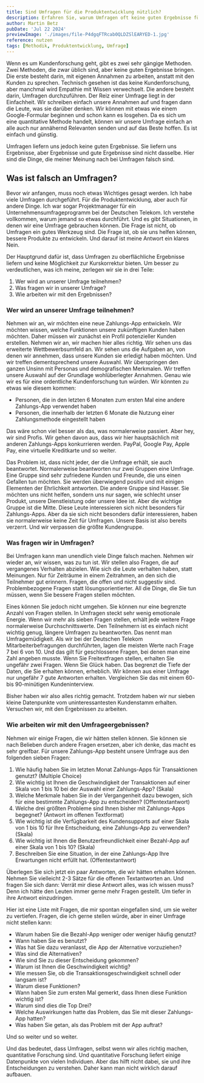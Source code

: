 ```yaml
---
title: Sind Umfragen für die Produktentwicklung nützlich?
description: Erfahren Sie, warum Umfragen oft keine guten Ergebnisse für die Produktentwicklung liefern und welche Fallstricke es gibt. Entdecken Sie alternative Ansätze, um tiefere Einblicke in die Bedürfnisse Ihrer Kunden zu gewinnen.
author: Martin Betz
pubDate: 'Jul 22 2024'
previewImage: './images/file-P4dgqFTRcab0QLDZSlEARYED-1.jpg'
reference: nutzen
tags: [Methodik, Produktentwicklung, Umfrage]
---
```


Wenn es um Kundenforschung geht, gibt es zwei sehr gängige Methoden. Zwei Methoden, die zwar üblich sind, aber keine guten Ergebnisse bringen. Die erste besteht darin, mit eigenen Annahmen zu arbeiten, anstatt mit den Kunden zu sprechen. Technisch gesehen ist das keine Kundenforschung, aber manchmal wird Empathie mit Wissen verwechselt. Die andere besteht darin, Umfragen durchzuführen. Der Reiz einer Umfrage liegt in der Einfachheit. Wir schreiben einfach unsere Annahmen auf und fragen dann die Leute, was sie darüber denken. Wir können mit etwas wie einem Google-Formular beginnen und schon kann es losgehen. Da es sich um eine quantitative Methode handelt, können wir unsere Umfrage einfach an alle auch nur annähernd Relevanten senden und auf das Beste hoffen. Es ist einfach und günstig.

Umfragen liefern uns jedoch keine guten Ergebnisse. Sie liefern uns Ergebnisse, aber Ergebnisse und gute Ergebnisse sind nicht dasselbe. Hier sind die Dinge, die meiner Meinung nach bei Umfragen falsch sind.

## Was ist falsch an Umfragen?

Bevor wir anfangen, muss noch etwas Wichtiges gesagt werden. Ich habe viele Umfragen durchgeführt. Für die Produktentwicklung, aber auch für andere Dinge. Ich war sogar Projektmanager für ein Unternehmensumfrageprogramm bei der Deutschen Telekom. Ich verstehe vollkommen, warum jemand so etwas durchführt. Und es gibt Situationen, in denen wir eine Umfrage gebrauchen können. Die Frage ist nicht, ob Umfragen ein gutes Werkzeug sind. Die Frage ist, ob sie uns helfen können, bessere Produkte zu entwickeln. Und darauf ist meine Antwort ein klares Nein.

Der Hauptgrund dafür ist, dass Umfragen zu oberflächliche Ergebnisse liefern und keine Möglichkeit zur Kurskorrektur bieten. Um besser zu verdeutlichen, was ich meine, zerlegen wir sie in drei Teile:

1. Wer wird an unserer Umfrage teilnehmen?
2. Was fragen wir in unserer Umfrage?
3. Wie arbeiten wir mit den Ergebnissen?

### Wer wird an unserer Umfrage teilnehmen?

Nehmen wir an, wir möchten eine neue Zahlungs-App entwickeln. Wir möchten wissen, welche Funktionen unsere zukünftigen Kunden haben möchten. Daher müssen wir zunächst ein Profil potenzieller Kunden erstellen. Nehmen wir an, wir machen hier alles richtig. Wir sehen uns das erweiterte Wettbewerbsumfeld an. Wir sehen uns die Aufgaben an, von denen wir annehmen, dass unsere Kunden sie erledigt haben möchten. Und wir treffen dementsprechend unsere Auswahl. Wir überspringen den ganzen Unsinn mit Personas und demografischen Merkmalen. Wir treffen unsere Auswahl auf der Grundlage wohlüberlegter Annahmen. Genau wie wir es für eine ordentliche Kundenforschung tun würden. Wir könnten zu etwas wie diesem kommen:

- Personen, die in den letzten 6 Monaten zum ersten Mal eine andere Zahlungs-App verwendet haben
- Personen, die innerhalb der letzten 6 Monate die Nutzung einer Zahlungsmethode eingestellt haben

Das wäre schon viel besser als das, was normalerweise passiert. Aber hey, wir sind Profis. Wir gehen davon aus, dass wir hier hauptsächlich mit anderen Zahlungs-Apps konkurrieren werden. PayPal, Google Pay, Apple Pay, eine virtuelle Kreditkarte und so weiter.

Das Problem ist, dass nicht jeder, der die Umfrage erhält, sie auch beantwortet. Normalerweise beantworten nur zwei Gruppen eine Umfrage. Eine Gruppe sind sehr zufriedene Kunden und Freunde, die uns einen Gefallen tun möchten. Sie werden überwiegend positiv und mit einigen Elementen der Ehrlichkeit antworten. Die andere Gruppe sind Hasser. Sie möchten uns nicht helfen, sondern uns nur sagen, wie schlecht unser Produkt, unsere Dienstleistung oder unsere Idee ist. Aber die wichtige Gruppe ist die Mitte. Diese Leute interessieren sich nicht besonders für Zahlungs-Apps. Aber da sie sich nicht besonders dafür interessieren, haben sie normalerweise keine Zeit für Umfragen. Unsere Basis ist also bereits verzerrt. Und wir verpassen die größte Kundengruppe.

### Was fragen wir in Umfragen?

Bei Umfragen kann man unendlich viele Dinge falsch machen. Nehmen wir wieder an, wir wissen, was zu tun ist. Wir stellen also Fragen, die auf vergangenes Verhalten abzielen. Wie sich die Leute verhalten haben, statt Meinungen. Nur für Zeiträume in einem Zeitrahmen, an den sich die Teilnehmer gut erinnern. Fragen, die offen und nicht suggestiv sind. Problembezogene Fragen statt lösungsorientierter. All die Dinge, die Sie tun müssen, wenn Sie bessere Fragen stellen möchten.

Eines können Sie jedoch nicht umgehen. Sie können nur eine begrenzte Anzahl von Fragen stellen. In Umfragen steckt sehr wenig emotionale Energie. Wenn wir mehr als sieben Fragen stellen, erhält jede weitere Frage normalerweise Durchschnittswerte. Den Teilnehmern ist es einfach nicht wichtig genug, längere Umfragen zu beantworten. Das nennt man Umfragemüdigkeit. Als wir bei der Deutschen Telekom Mitarbeiterbefragungen durchführten, lagen die meisten Werte nach Frage 7 bei 6 von 10. Und das gilt für geschlossene Fragen, bei denen man eine Zahl angeben musste. Wenn Sie Freitextfragen stellen, erhalten Sie ungefähr zwei Fragen. Wenn Sie Glück haben. Das begrenzt die Tiefe der Daten, die Sie erhalten können, erheblich. Wir können aus einer Umfrage nur ungefähr 7 gute Antworten erhalten. Vergleichen Sie das mit einem 60- bis 90-minütigen Kundeninterview.

Bisher haben wir also alles richtig gemacht. Trotzdem haben wir nur sieben kleine Datenpunkte vom uninteressantesten Kundenstamm erhalten. Versuchen wir, mit den Ergebnissen zu arbeiten.

### Wie arbeiten wir mit den Umfrageergebnissen?

Nehmen wir einige Fragen, die wir hätten stellen können. Sie können sie nach Belieben durch andere Fragen ersetzen, aber ich denke, das macht es sehr greifbar. Für unsere Zahlungs-App besteht unsere Umfrage aus den folgenden sieben Fragen:

1. Wie häufig haben Sie im letzten Monat Zahlungs-Apps für Transaktionen genutzt? (Multiple Choice)
2. Wie wichtig ist Ihnen die Geschwindigkeit der Transaktionen auf einer Skala von 1 bis 10 bei der Auswahl einer Zahlungs-App? (Skala)
3. Welche Merkmale haben Sie in der Vergangenheit dazu bewogen, sich für eine bestimmte Zahlungs-App zu entscheiden? (Offentextantwort)
4. Welche drei größten Probleme sind Ihnen bisher mit Zahlungs-Apps begegnet? (Antwort im offenen Textformat)
5. Wie wichtig ist die Verfügbarkeit des Kundensupports auf einer Skala von 1 bis 10 für Ihre Entscheidung, eine Zahlungs-App zu verwenden? (Skala)
6. Wie wichtig ist Ihnen die Benutzerfreundlichkeit einer Bezahl-App auf einer Skala von 1 bis 10? (Skala)
7. Beschreiben Sie eine Situation, in der eine Zahlungs-App Ihre Erwartungen nicht erfüllt hat. (Offentextantwort)

Überlegen Sie sich jetzt ein paar Antworten, die wir hätten erhalten können. Nehmen Sie vielleicht 2-3 Sätze für die offenen Textantworten an. Und fragen Sie sich dann: Verrät mir diese Antwort alles, was ich wissen muss? Denn ich hätte den Leuten immer gerne mehr Fragen gestellt. Um tiefer in ihre Antwort einzudringen.

Hier ist eine Liste mit Fragen, die mir spontan eingefallen sind, um sie weiter zu vertiefen. Fragen, die ich gerne stellen würde, aber in einer Umfrage nicht stellen kann:

- Warum haben Sie die Bezahl-App weniger oder weniger häufig genutzt?
- Wann haben Sie es benutzt?
- Was hat Sie dazu veranlasst, die App der Alternative vorzuziehen?
- Was sind die Alternativen?
- Wie sind Sie zu dieser Entscheidung gekommen?
- Warum ist Ihnen die Geschwindigkeit wichtig?
- Wie messen Sie, ob die Transaktionsgeschwindigkeit schnell oder langsam ist?
- Warum diese Funktionen?
- Wann haben Sie zum ersten Mal gemerkt, dass Ihnen diese Funktion wichtig ist?
- Warum sind dies die Top Drei?
- Welche Auswirkungen hatte das Problem, das Sie mit dieser Zahlungs-App hatten?
- Was haben Sie getan, als das Problem mit der App auftrat?

Und so weiter und so weiter.

Und das bedeutet, dass Umfragen, selbst wenn wir alles richtig machen, quantitative Forschung sind. Und quantitative Forschung liefert einige Datenpunkte von vielen Individuen. Aber das hilft nicht dabei, sie und ihre Entscheidungen zu verstehen. Daher kann man nicht wirklich darauf aufbauen.
